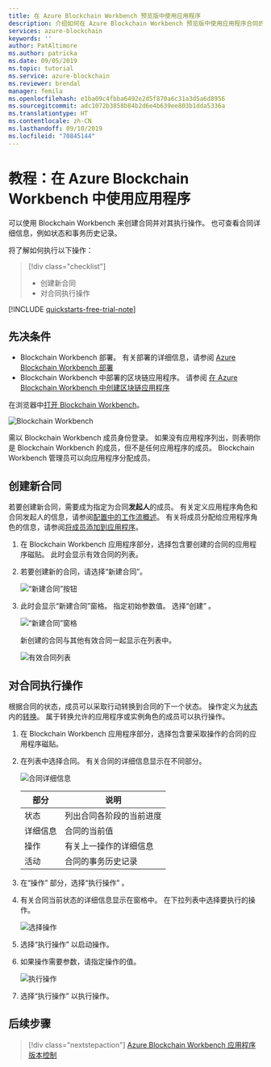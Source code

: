 ```yaml
---
title: 在 Azure Blockchain Workbench 预览版中使用应用程序
description: 介绍如何在 Azure Blockchain Workbench 预览版中使用应用程序合同的教程。
services: azure-blockchain
keywords: ''
author: PatAltimore
ms.author: patricka
ms.date: 09/05/2019
ms.topic: tutorial
ms.service: azure-blockchain
ms.reviewer: brendal
manager: femila
ms.openlocfilehash: e1ba09c4fbba6492e2d5f870a6c31a3d5a6d8956
ms.sourcegitcommit: adc1072b3858b84b2d6e4b639ee803b1dda5336a
ms.translationtype: HT
ms.contentlocale: zh-CN
ms.lasthandoff: 09/10/2019
ms.locfileid: "70845144"
---
```

# <a name="tutorial-using-applications-in-azure-blockchain-workbench"></a>教程：在 Azure Blockchain Workbench 中使用应用程序

可以使用 Blockchain Workbench 来创建合同并对其执行操作。 也可查看合同详细信息，例如状态和事务历史记录。

将了解如何执行以下操作：

> [!div class="checklist"]
> * 创建新合同
> * 对合同执行操作

[!INCLUDE [quickstarts-free-trial-note](../../../includes/quickstarts-free-trial-note.md)]

## <a name="prerequisites"></a>先决条件

* Blockchain Workbench 部署。 有关部署的详细信息，请参阅 [Azure Blockchain Workbench 部署](deploy.md)
* Blockchain Workbench 中部署的区块链应用程序。 请参阅 [在 Azure Blockchain Workbench 中创建区块链应用程序](create-app.md)

在浏览器中[打开 Blockchain Workbench](deploy.md#blockchain-workbench-web-url)。

![Blockchain Workbench](./media/use/workbench.png)

需以 Blockchain Workbench 成员身份登录。 如果没有应用程序列出，则表明你是 Blockchain Workbench 的成员，但不是任何应用程序的成员。 Blockchain Workbench 管理员可以向应用程序分配成员。

## <a name="create-new-contract"></a>创建新合同

若要创建新合同，需要成为指定为合同**发起人**的成员。 有关定义应用程序角色和合同发起人的信息，请参阅[配置中的工作流概述](configuration.md#workflows)。 有关将成员分配给应用程序角色的信息，请参阅[将成员添加到应用程序](manage-users.md#add-member-to-application)。

1. 在 Blockchain Workbench 应用程序部分，选择包含要创建的合同的应用程序磁贴。 此时会显示有效合同的列表。

2. 若要创建新的合同，请选择“新建合同”。 

    ![“新建合同”按钮](./media/use/contract-list.png)

3. 此时会显示“新建合同”窗格。  指定初始参数值。 选择“创建”  。

    ![“新建合同”窗格](./media/use/new-contract.png)

    新创建的合同与其他有效合同一起显示在列表中。

    ![有效合同列表](./media/use/active-contracts.png)

## <a name="take-action-on-contract"></a>对合同执行操作

根据合同的状态，成员可以采取行动转换到合同的下一个状态。 操作定义为[状态](configuration.md#states)内的[转换](configuration.md#transitions)。 属于转换允许的应用程序或实例角色的成员可以执行操作。 

1. 在 Blockchain Workbench 应用程序部分，选择包含要采取操作的合同的应用程序磁贴。
2. 在列表中选择合同。 有关合同的详细信息显示在不同部分。 

    ![合同详细信息](./media/use/contract-details.png)

    | 部分  | 说明  |
    |---------|---------|
    | 状态 | 列出合同各阶段的当前进度 |
    | 详细信息 | 合同的当前值 |
    | 操作 | 有关上一操作的详细信息 |
    | 活动 | 合同的事务历史记录 |
    
3. 在“操作”  部分，选择“执行操作”  。

4. 有关合同当前状态的详细信息显示在窗格中。 在下拉列表中选择要执行的操作。 

    ![选择操作](./media/use/choose-action.png)

5. 选择“执行操作”  以启动操作。
6. 如果操作需要参数，请指定操作的值。

    ![执行操作](./media/use/take-action.png)

7. 选择“执行操作”  以执行操作。

## <a name="next-steps"></a>后续步骤

> [!div class="nextstepaction"]
> [Azure Blockchain Workbench 应用程序版本控制](version-app.md)
